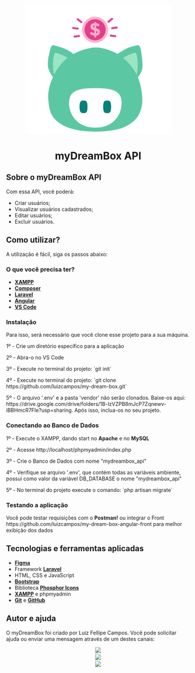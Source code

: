 <p align="center"><img src="public/img/logo-myDreamBox.png" width="400"></p>
<h1 align="center">myDreamBox API</h1>


## Sobre o myDreamBox API

Com essa API, você poderá:

- Criar usuários;
- Visualizar usuários cadastrados;
- Editar usuários;
- Excluir usuários.


## Como utilizar?

A utilização é fácil, siga os passos abaixo:

<h3>O que você precisa ter?</h3>

- **[XAMPP](https://www.apachefriends.org/pt_br/index.html)**
- **[Composer](https://getcomposer.org/download/)**
- **[Laravel](https://laravel.com/)**
- **[Angular](https://angular.io/)**
- **[VS Code](https://code.visualstudio.com/Download)**

<h3>Instalação</h3>

Para isso, será necessário que você clone esse projeto para a sua máquina. 

<p>1º - Crie um diretório específico para a aplicação</p>
<p>2º - Abra-o no VS Code</p>
<p>3º - Execute no terminal do projeto: `git init`</p>
<p>4º - Execute no terminal do projeto: `git clone https://github.com/luizcampos/my-dream-box.git`</p>
<p>5º - O arquivo '.env' e a pasta 'vendor' não serão clonados. Baixe-os aqui: https://drive.google.com/drive/folders/1B-lzVZPB8mJcP7Zqnewv-iBBHmcR7FIe?usp=sharing. Após isso, inclua-os no seu projeto.


<h3>Conectando ao Banco de Dados</h3>

<p>1º - Execute o XAMPP, dando start no <strong>Apache</strong> e no <strong>MySQL</strong></p>
<p>2º - Acesse http://localhost/phpmyadmin/index.php</p>
<p>3º - Crie o Banco de Dados com nome "mydreambox_api"</p>
<p>4º - Verifique se arquivo '.env', que contém todas as variáveis ambiente, possui como valor da variável DB_DATABASE o nome "mydreambox_api"</p>
<p>5º - No terminal do projeto execute o comando: `php artisan migrate`</p>

<h3>Testando a aplicação</h3>

<p>Você pode testar requisições com o <strong>Postman!</strong> ou integrar o Front https://github.com/luizcampos/my-dream-box-angular-front para melhor exibição dos dados</p>


## Tecnologias e ferramentas aplicadas

- **[Figma](https://www.figma.com/file/r0loiAVkuDAUsMN7AzslbF/myDreamBox?node-id=0%3A1)**
- Framework **[Laravel](https://laravel.com/)**
- HTML, CSS e JavaScript
- **[Bootstrap](https://getbootstrap.com.br/)**
- Biblioteca **[Phosphor Icons](https://phosphoricons.com/)**
- **[XAMPP](https://www.apachefriends.org/pt_br/index.html)** e phpmyadmin
- **[Git](https://git-scm.com/)** e **[GitHub](https://github.com/)**  


## Autor e ajuda

O myDreamBox foi criado por Luiz Fellipe Campos. Você pode solicitar ajuda ou enviar uma mensagem através de um destes canais:

<div align="center">
  <a href="https://www.linkedin.com/in/luizfcampos" target="_blank"><img src="https://img.shields.io/badge/-LinkedIn-%230077B5?style=for-the-badge&logo=linkedin&logoColor=white" target="_blank"></a><br/>
  <a href="https://wa.me/5512982729562" target="_blank"><img src="https://img.shields.io/badge/-WhastApp-%23E4405F?style=for-the-badge&color=00BB2D&logo=whatsapp&logoColor=white" target="_blank"></a> 
  <br/>
  <a href="https://instagram.com/_fellipemoura_" target="_blank"><img src="https://img.shields.io/badge/-Instagram-%23E4405F?style=for-the-badge&logo=instagram&logoColor=white" target="_blank"></a>
</div>